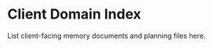 <!-- @meta {
  "fileType": "structural",
  "subtype": "domain_spec",
  "purpose": "Root specification for the client domain memory files.",
  "editPolicy": "appendOnly",
  "routeScope": "client"
} -->
# Client Domain Index
List client-facing memory documents and planning files here.
